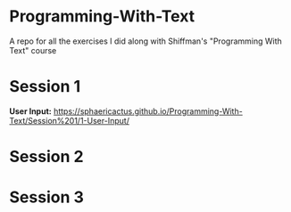 # Programming-With-Text
A repo for all the exercises I did along with Shiffman's "Programming With Text" course

# Session 1
<b>User Input:</b> https://sphaericactus.github.io/Programming-With-Text/Session%201/1-User-Input/

# Session 2

# Session 3
